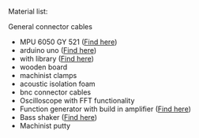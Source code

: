 Material list: 

General connector cables
- MPU 6050 GY 521 ([Find here](https://www.hobbyelectronica.nl/product/mpu-6050/?gclid=CjwKCAjwiOv7BRBREiwAXHbv3JpXR1-f6w-1HkPVk7sM9gnUfE9YpOE2xB7_mbVgdjTFjoOhbE829BoCunQQAvD_BwE))
- arduino uno ([Find here](https://www.digikey.nl/nl/product-highlight/a/arduino/uno-mcu-board?utm_adgroup=General&utm_source=google&utm_medium=cpc&utm_campaign=Dynamic%20Search_NL_Product&utm_term=&productid=&gclid=CjwKCAjwiOv7BRBREiwAXHbv3HLt9RnmPPPnADBILXMiO9-UBYqMToaJAMVYHcCmITXrXXslW1e6eBoC0u0QAvD_BwE))
- with library ([Find here](https://github.com/jrowberg/i2cdevlib))
- wooden board
- machinist clamps
- acoustic isolation foam 
- bnc connector cables
- Oscilloscope with FFT functionality 
- Function generator with build in amplifier ([Find here](http://www.djb.co.uk/ppe_function_generator.html))
- Bass shaker ([Find here](http://www.powerstar-tech.com/50-watts-bass-shaker-p21.html))
- Machinist putty